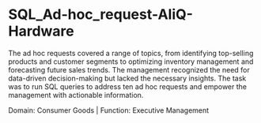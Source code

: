 # SQL_Ad-hoc_request-AliQ-Hardware

The ad hoc requests covered a range of topics, from identifying top-selling products and customer segments to optimizing inventory management and forecasting future sales trends. 
The management recognized the need for data-driven decision-making but lacked the necessary insights. The task was to run SQL queries to address ten ad hoc requests and empower the management with actionable information. 

Domain: Consumer Goods | Function: Executive Management
